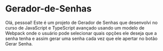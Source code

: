 # Gerador-de-Senhas
 Olá, pessoal! Este é um projeto de Gerador de Senhas que desenvolvi no curso de JavaScript e TypeScript avançado usando um modelo de Webpack onde o usuário pode selecionar quais opções ele deseja que a senha tenha e assim gerar uma senha cada vez que ele apertar no botão Gerar Senha.
